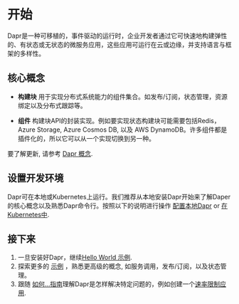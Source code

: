 # 开始

Dapr是一种可移植的，事件驱动的运行时，企业开发者通过它可快速地构建弹性的、有状态或无状态的微服务应用，这些应用可运行在云或边缘，并支持语言与框架的多样性。

## 核心概念

* **构建块** 用于实现分布式系统能力的组件集合。如发布/订阅，状态管理，资源绑定以及分布式跟踪等。

* **组件**  构建块API的封装实现。例如要实现状态构建块可能需要包括Redis，Azure Storage, Azure Cosmos DB, 以及 AWS DynamoDB。许多组件都是插件化的，所以它可以从一个实现切换到另一种。

要了解更新, 请参考 [Dapr 概念](../concepts/README.md).

## 设置开发环境

Dapr可在本地或Kubernetes上运行。我们推荐从本地安装Dapr开始来了解Daper的核心概念以及熟悉Dapr命令行。按照以下的说明进行操作 [配置本地Dapr](./environment-setup.md#prerequisites) or [在Kubernetes中](./environment-setup.md#installing-dapr-on-a-kubernetes-cluster).

## 接下来

1. 一旦安装好Dapr，继续[Hello World 示例](https://github.com/dapr/samples/tree/master/1.hello-world).
2. 探索更多的 [示例](https://github.com/dapr/samples) ，熟悉更高级的概念, 如服务调用，发布/订阅，以及状态管理。
3. 跟随 [如何...指南](../howto)理解Dapr是怎样解决特定问题的，例如创建一个[速率限制应用](../howto/control-concurrency).
